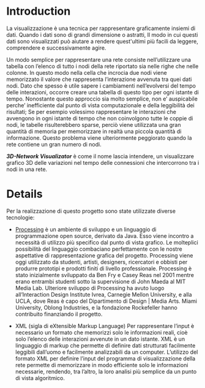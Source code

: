 # Introduction #
La visualizzazione è una tecnica per rappresentare graficamente insiemi di dati. Quando i dati sono di grandi dimensione o astratti, Il modo in cui questi dati sono visualizzati può aiutare a rendere quest'ultimi più facili da leggere, comprendere e successivamente agire.

Un modo semplice per rappresentare una rete consiste nell’utilizzare una tabella con l’elenco di tutto i nodi della rete riportato sia nelle righe che nelle colonne. In questo modo nella cella che incrocia due nodi viene memorizzato il valore che rappresenta l’interazione avvenuta tra quei dati nodi. Dato che spesso è utile sapere  i cambiamenti nell’evolversi del tempo delle interazioni, occorre creare una tabella di questo tipo per ogni istante di tempo.
Nonostante questo approccio sia molto semplice, non e’ auspicabile perche’ inefficiente dal punto di vista computazionale e della leggibilità dei risultati; Se per esempio volessimo rappresentare le interazioni che avvengono in ogni istante di tempo che non coinvolgono tutte le coppie di nodi, le tabelle risulterebbero sparse, perciò viene utilizzata una gran quantità di memoria per memorizzare in realtà una piccola quantità di informazione. Questo problema viene ulteriormente peggiorato quando la rete contiene un gran numero di nodi.

_**3D-Network Visualizator**_ è come il nome lascia intendere, un visualizzare grafico 3D delle variazioni nel tempo delle connessioni che intercorrono tra i nodi in una rete.

# Details #
Per la realizzazione di questo progetto sono state utilizzate diverse tecnologie:
  * [Processing](http://www.processing.org) è un ambiente di sviluppo e un linguaggio di programmazione open source, derivato da Java. Esso viene incontro a necessità di utilizzo più specifico dal punto di vista grafico. Le molteplici possibilità del linguaggio combaciano perfettamente con le nostre aspettative di rappresentazione grafica del progetto. Processing viene oggi utilizzato da studenti, artisti, designers, ricercatori e obbisti per produrre prototipi e prodotti finiti di livello professionale. Processing è stato inizialmente sviluppato da Ben Fry e Casey Reas nel 2001 mentre erano entrambi studenti sotto la supervisione di John Maeda al MIT Media Lab. Ulteriore sviluppo di Processing ha avuto luogo all’Interaction Design Institute Ivrea, Carnegie Mellon University, e alla UCLA, dove Reas è capo del Dipartimento di Design | Media Arts. Miami University, Oblong Industries, e la fondazione Rockefeller hanno contribuito finanziando il progetto.

  * XML (sigla di eXtensible Markup Language) Per rappresentare l’input è necessario un formato che memorizzi solo le informazioni reali, cioè solo l’elenco delle interazioni avvenute in un dato istante. XML è un linguaggio di markup che permette di definire dati strutturati facilmente leggibili dall’uomo e facilmente analizzabili da un computer. L’utilizzo del formato XML per definire l’input del programma di visualizzazione della rete permette di memorizzare in modo efficiente solo le informazioni necessarie, rendendo, tra l’altro, la loro analisi più semplice da un punto di vista algoritmico.